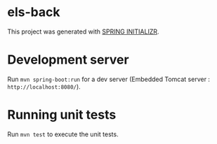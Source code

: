 # els-back

This project was generated with [SPRING INITIALIZR](https://start.spring.io/).

# Development server

Run `mvn spring-boot:run` for a dev server (Embedded Tomcat server : `http://localhost:8080/`).


# Running unit tests

Run `mvn test` to execute the unit tests.

